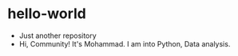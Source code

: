 # hello-world
- Just another repository
- Hi, Community! It's Mohammad. I am into Python, Data analysis.

